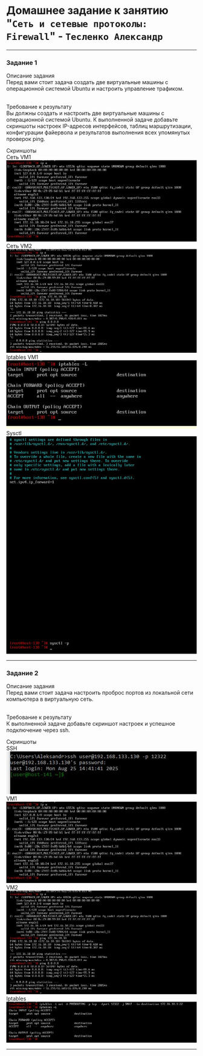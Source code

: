 # Домашнее задание к занятию "`Сеть и сетевые протоколы: Firewall`" - `Тесленко Александр`

---

### Задание 1

Описание задания<br>
Перед вами стоит задача создать две виртуальные машины с операционной системой Ubuntu и настроить управление трафиком.<br><br>

Требование к результату<br>
Вы должны создать и настроить две виртуальные машины с операционной системой Ubuntu. К выполненной задаче добавьте скриншоты настроек IP-адресов интерфейсов, таблиц маршрутизации, конфигурации файервола и результатов выполнения всех упомянутых проверок ping.<br>


Скриншоты<br>
Сеть VM1<br>
![Сеть VM1](https://github.com/teslenkoai89/8-03-hw/blob/firewall/IP%20VM1.JPG)<br>
Сеть VM2<br>
![Сеть VM2](https://github.com/teslenkoai89/8-03-hw/blob/firewall/IP%20VM2.JPG)<br>
Iptables VM1<br>
![Iptables VM1](https://github.com/teslenkoai89/8-03-hw/blob/firewall/Iptables%20VM1.JPG)<br>
Sysctl<br>
![Iptables VM1](https://github.com/teslenkoai89/8-03-hw/blob/firewall/sysctl.JPG)<br>

---

### Задание 2

Описание задания<br>
Перед вами стоит задача настроить проброс портов из локальной сети компьютера в виртуальную сеть.<br><br>

Требование к результату<br>
К выполненной задаче добавьте скриншот настроек и успешное подключение через ssh.<br>

Скриншоты<br>
SSH<br>
![Screen](https://github.com/teslenkoai89/8-03-hw/blob/firewall/SSH.JPG)
VM1<br>
![Screen](https://github.com/teslenkoai89/8-03-hw/blob/firewall/IP%20VM1.JPG)
VM2<br>
![Screen](https://github.com/teslenkoai89/8-03-hw/blob/firewall/IP%20VM2.JPG)
Iptables<br>
![Screen](https://github.com/teslenkoai89/8-03-hw/blob/firewall/IPtables-vm1-ex2.JPG)


---
